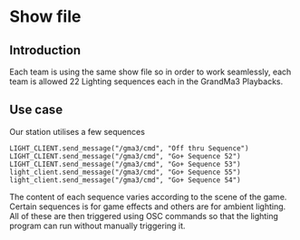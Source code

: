 # Show file
## Introduction
Each team is using the same show file so in order to work seamlessly, each team is allowed 22 Lighting sequences each in the GrandMa3 Playbacks.
## Use case
Our station utilises a few sequences
```
LIGHT_CLIENT.send_message("/gma3/cmd", "Off thru Sequence")
LIGHT_CLIENT.send_message("/gma3/cmd", "Go+ Sequence 52")
LIGHT_CLIENT.send_message("/gma3/cmd", "Go+ Sequence 53")
light_client.send_message("/gma3/cmd", "Go+ Sequence 55")
light_client.send_message("/gma3/cmd", "Go+ Sequence 54")
```
The content of each sequence varies according to the scene of the game. Certain sequences is for game effects and others are for ambient lighting. All of these are then triggered using OSC commands so that the lighting program can run without manually triggering it. 

